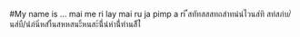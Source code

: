 #My name is ...
mai me ri lay
mai ru ja pimp a ri
๊์่สทัทสสสทถสำทน่น่ไวนส่ทิ สท่สภ่บ/่นส่บื/น่่ภ่นิ่หสำิ้่นสหหสนะิ้หนสะ้น้ี่น่หำน้ี่ทำนส้ีไ่
